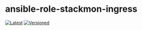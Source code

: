 # ansible-role-stackmon-ingress

[![Latest](https://github.com/noveris-inf/ansible-role-stackmon-ingress/workflows/Latest/badge.svg)](https://github.com/noveris-inf/ansible-role-stackmon-ingress/actions?query=workflow%3ALatest) [![Versioned](https://github.com/noveris-inf/ansible-role-stackmon-ingress/workflows/Versioned/badge.svg)](https://github.com/noveris-inf/ansible-role-stackmon-ingress/actions?query=workflow%3AVersioned)
